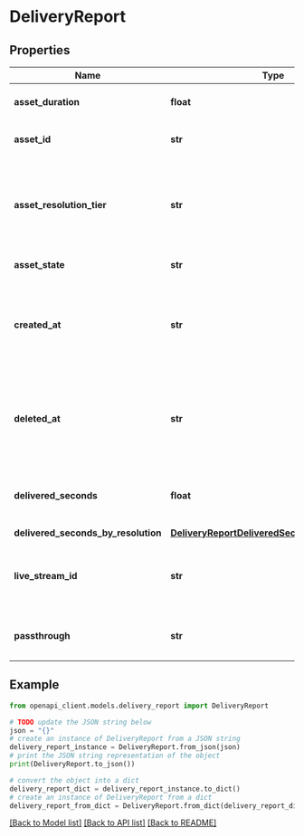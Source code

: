 # DeliveryReport


## Properties

Name | Type | Description | Notes
------------ | ------------- | ------------- | -------------
**asset_duration** | **float** | The duration of the asset in seconds. | [optional] 
**asset_id** | **str** | Unique identifier for the asset. | [optional] 
**asset_resolution_tier** | **str** | The resolution tier that the asset was ingested at, affecting billing for ingest &amp; storage | [optional] 
**asset_state** | **str** | The state of the asset. | [optional] 
**created_at** | **str** | Time at which the asset was created. Measured in seconds since the Unix epoch. | [optional] 
**deleted_at** | **str** | If exists, time at which the asset was deleted. Measured in seconds since the Unix epoch. | [optional] 
**delivered_seconds** | **float** | Total number of delivered seconds during this time window. | [optional] 
**delivered_seconds_by_resolution** | [**DeliveryReportDeliveredSecondsByResolution**](DeliveryReportDeliveredSecondsByResolution.md) |  | [optional] 
**live_stream_id** | **str** | Unique identifier for the live stream that created the asset. | [optional] 
**passthrough** | **str** | The &#x60;passthrough&#x60; value for the asset. | [optional] 

## Example

```python
from openapi_client.models.delivery_report import DeliveryReport

# TODO update the JSON string below
json = "{}"
# create an instance of DeliveryReport from a JSON string
delivery_report_instance = DeliveryReport.from_json(json)
# print the JSON string representation of the object
print(DeliveryReport.to_json())

# convert the object into a dict
delivery_report_dict = delivery_report_instance.to_dict()
# create an instance of DeliveryReport from a dict
delivery_report_from_dict = DeliveryReport.from_dict(delivery_report_dict)
```
[[Back to Model list]](../README.md#documentation-for-models) [[Back to API list]](../README.md#documentation-for-api-endpoints) [[Back to README]](../README.md)


